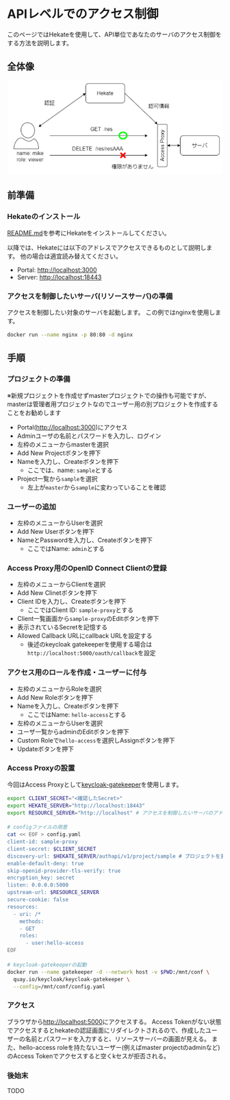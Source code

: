# APIレベルでのアクセス制御

このページではHekateを使用して、API単位であなたのサーバのアクセス制御をする方法を説明します。

## 全体像

![イメージ図](../assets/access_ctrl_image.png)

## 前準備

### Hekateのインストール

[README.md](../../README.md)を参考にHekateをインストールしてください。

以降では、Hekateには以下のアドレスでアクセスできるものとして説明します。
他の場合は適宜読み替えてください。

- Portal: [http://localhost:3000](http://localhost:3000)
- Server: [http://localhost:18443](http://localhost:18443)

### アクセスを制御したいサーバ(リソースサーバ)の準備

アクセスを制御したい対象のサーバを起動します。
この例ではnginxを使用します。

```bash
docker run --name nginx -p 80:80 -d nginx
```

## 手順

### プロジェクトの準備

※新規プロジェクトを作成せずmasterプロジェクトでの操作も可能ですが、masterは管理者用プロジェクトなのでユーザー用の別プロジェクトを作成することをお勧めします

- Portal([http://localhost:3000](http://localhost:3000))にアクセス
- Adminユーザの名前とパスワードを入力し、ログイン
- 左枠のメニューからmasterを選択
- Add New Projectボタンを押下
- Nameを入力し、Createボタンを押下
  - ここでは、name: `sample`とする
- Project一覧から`sample`を選択
  - 左上が`master`から`sample`に変わっていることを確認

### ユーザーの追加

- 左枠のメニューからUserを選択
- Add New Userボタンを押下
- NameとPasswordを入力し、Createボタンを押下
  - ここではName: `admin`とする

### Access Proxy用のOpenID Connect Clientの登録

- 左枠のメニューからClientを選択
- Add New Clinetボタンを押下
- Client IDを入力し、Createボタンを押下
  - ここではClient ID: `sample-proxy`とする
- Client一覧画面から`sample-proxy`のEditボタンを押下
- 表示されているSecretを記憶する
- Allowed Callback URLにcallback URLを設定する
  - 後述のkeycloak gatekeeperを使用する場合は`http://localhost:5000/oauth/callback`を設定

### アクセス用のロールを作成・ユーザーに付与

- 左枠のメニューからRoleを選択
- Add New Roleボタンを押下
- Nameを入力し、Createボタンを押下
  - ここではName: `hello-access`とする
- 左枠のメニューからUserを選択
- ユーザ一覧からadminのEditボタンを押下
- Custom Roleで`hello-access`を選択しAssignボタンを押下
- Updateボタンを押下

### Access Proxyの設置

今回はAccess Proxyとして[keycloak-gatekeeper](https://github.com/keycloak/keycloak-gatekeeper)を使用します。

```bash
export CLIENT_SECRET="<確認したSecret>"
export HEKATE_SERVER="http://localhost:18443"
export RESOURCE_SERVER="http://localhost" # アクセスを制御したいサーバのアドレス

# configファイルの用意
cat << EOF > config.yaml
client-id: sample-proxy
client-secret: $CLIENT_SECRET
discovery-url: $HEKATE_SERVER/authapi/v1/project/sample # プロジェクトを変更した場合は適宜修正してください
enable-default-deny: true
skip-openid-provider-tls-verify: true
encryption_key: secret
listen: 0.0.0.0:5000
upstream-url: $RESOURCE_SERVER
secure-cookie: false
resources:
  - uri: /*
    methods:
    - GET
    roles:
      - user:hello-access
EOF

# keycloak-gatekeeperの起動
docker run --name gatekeeper -d --network host -v $PWD:/mnt/conf \
  quay.io/keycloak/keycloak-gatekeeper \
  --config=/mnt/conf/config.yaml
```

### アクセス

ブラウザから[http://localhost:5000](http://localhost:5000)にアクセスする。
Access Tokenがない状態でアクセスするとhekateの認証画面にリダイレクトされるので、作成したユーザーの名前とパスワードを入力すると、リソースサーバーの画面が見える。
また、hello-access roleを持たないユーザー(例えばmaster projectのadminなど)のAccess Tokenでアクセスすると空くkセスが拒否される。

### 後始末

TODO
